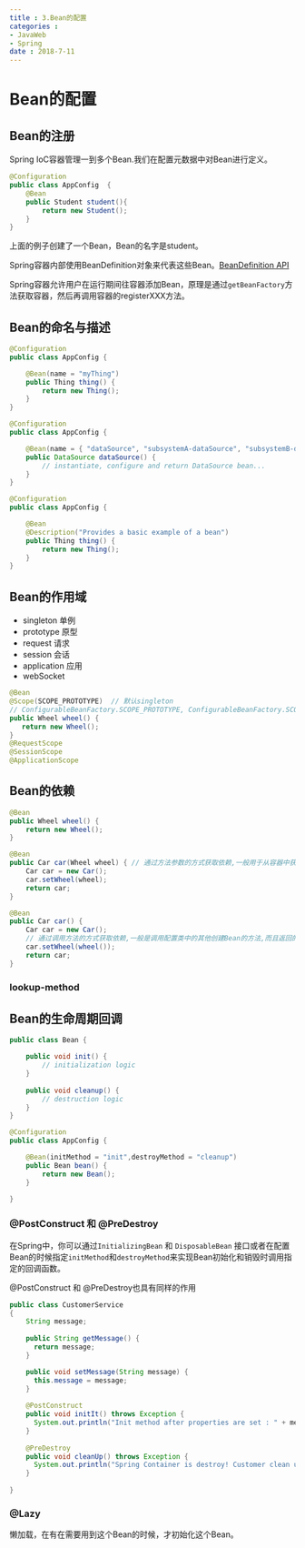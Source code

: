 ```yaml
---
title : 3.Bean的配置
categories : 
- JavaWeb
- Spring
date : 2018-7-11
---
```


# Bean的配置

## Bean的注册

Spring IoC容器管理一到多个Bean.我们在配置元数据中对Bean进行定义。

```java
@Configuration
public class AppConfig  {
    @Bean
    public Student student(){
        return new Student();
    }
}
```

上面的例子创建了一个Bean，Bean的名字是student。

Spring容器内部使用BeanDefinition对象来代表这些Bean。[BeanDefinition API](https://docs.spring.io/spring-framework/docs/current/javadoc-api/org/springframework/beans/factory/config/BeanDefinition.html)

Spring容器允许用户在运行期间往容器添加Bean，原理是通过`getBeanFactory`方法获取容器，然后再调用容器的registerXXX方法。

## Bean的命名与描述

```java
@Configuration
public class AppConfig {

    @Bean(name = "myThing")
    public Thing thing() {
        return new Thing();
    }
}

@Configuration
public class AppConfig {

    @Bean(name = { "dataSource", "subsystemA-dataSource", "subsystemB-dataSource" })
    public DataSource dataSource() {
        // instantiate, configure and return DataSource bean...
    }
}

@Configuration
public class AppConfig {

    @Bean
    @Description("Provides a basic example of a bean")
    public Thing thing() {
        return new Thing();
    }
}
```

## Bean的作用域

- singleton   单例
- prototype   原型
- request      请求
- session      会话
- application  应用 
- webSocket

```java
@Bean
@Scope(SCOPE_PROTOTYPE)  // 默认singleton
// ConfigurableBeanFactory.SCOPE_PROTOTYPE, ConfigurableBeanFactory.SCOPE_SINGLETON, WebApplicationContext.SCOPE_REQUEST, WebApplicationContext.SCOPE_SESSION,
public Wheel wheel() {
   return new Wheel();
}
@RequestScope
@SessionScope
@ApplicationScope
```

## Bean的依赖

```java
@Bean
public Wheel wheel() {
	return new Wheel();
}

@Bean
public Car car(Wheel wheel) { // 通过方法参数的方式获取依赖,一般用于从容器中获取依赖
	Car car = new Car();
	car.setWheel(wheel);
	return car;
}	

@Bean
public Car car() {
	Car car = new Car();
    // 通过调用方法的方式获取依赖,一般是调用配置类中的其他创建Bean的方法,而且返回的还是同一个对象。
	car.setWheel(wheel());
	return car;
}
```
### lookup-method



## Bean的生命周期回调

```java
public class Bean {

    public void init() {
        // initialization logic
    }
    
    public void cleanup() {
        // destruction logic
    }
}

@Configuration
public class AppConfig {

    @Bean(initMethod = "init",destroyMethod = "cleanup")
    public Bean bean() {
        return new Bean();
    }

}
```

### @PostConstruct 和 @PreDestroy

在Spring中，你可以通过`InitializingBean` 和 `DisposableBean` 接口或者在配置Bean的时候指定`initMethod`和`destroyMethod`来实现Bean初始化和销毁时调用指定的回调函数。

@PostConstruct 和 @PreDestroy也具有同样的作用

```java
public class CustomerService
{
	String message;
	
	public String getMessage() {
	  return message;
	}

	public void setMessage(String message) {
	  this.message = message;
	}
	
	@PostConstruct
	public void initIt() throws Exception {
	  System.out.println("Init method after properties are set : " + message);
	}
	
	@PreDestroy
	public void cleanUp() throws Exception {
	  System.out.println("Spring Container is destroy! Customer clean up");
	}
	
}
```



### @Lazy

懒加载，在有在需要用到这个Bean的时候，才初始化这个Bean。




